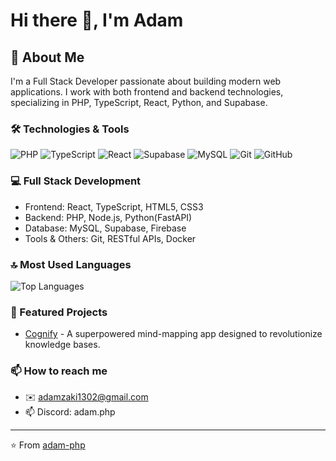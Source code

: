 # Hi there 👋, I'm Adam

## 🚀 About Me
I'm a Full Stack Developer passionate about building modern web applications. I work with both frontend and backend technologies, specializing in PHP, TypeScript, React, Python, and Supabase.

### 🛠️ Technologies & Tools
![PHP](https://img.shields.io/badge/-PHP-777BB4?style=flat&logo=php&logoColor=white)
![TypeScript](https://img.shields.io/badge/-TypeScript-3178C6?style=flat&logo=typescript&logoColor=white)
![React](https://img.shields.io/badge/-React-61DAFB?style=flat&logo=react&logoColor=black)
![Supabase](https://img.shields.io/badge/-Supabase-3ECF8E?style=flat&logo=supabase&logoColor=white)
![MySQL](https://img.shields.io/badge/-MySQL-4479A1?style=flat&logo=mysql&logoColor=white)
![Git](https://img.shields.io/badge/-Git-F05032?style=flat&logo=git&logoColor=white)
![GitHub](https://img.shields.io/badge/-GitHub-181717?style=flat&logo=github)

### 💻 Full Stack Development
- Frontend: React, TypeScript, HTML5, CSS3
- Backend: PHP, Node.js, Python(FastAPI)
- Database: MySQL, Supabase, Firebase
- Tools & Others: Git, RESTful APIs, Docker

### 🔝 Most Used Languages
![Top Languages](https://github-readme-stats.vercel.app/api/top-langs/?username=adam-php&layout=compact&theme=radical)

### 🌟 Featured Projects

- [Cognify](https://github.com/adam-php/cognify) - A superpowered mind-mapping app designed to revolutionize knowledge bases.
  
### 📫 How to reach me

- ✉️ [adamzaki1302@gmail.com](mailto:adamzaki1302@gmail.com)
- 📫 Discord: adam.php

---
⭐️ From [adam-php](https://github.com/adam-php)
